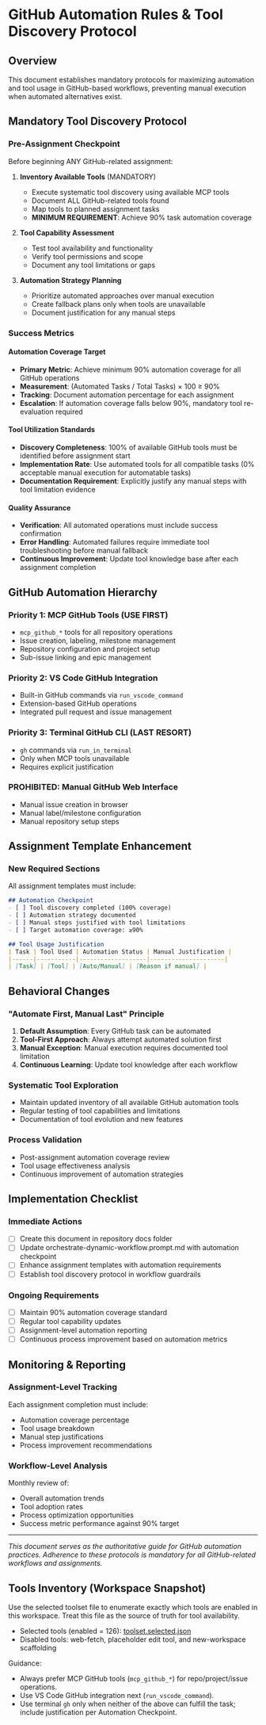# GitHub Automation Rules & Tool Discovery Protocol

## Overview
This document establishes mandatory protocols for maximizing automation and tool usage in GitHub-based workflows, preventing manual execution when automated alternatives exist.

## Mandatory Tool Discovery Protocol

### Pre-Assignment Checkpoint
Before beginning ANY GitHub-related assignment:

1. **Inventory Available Tools** (MANDATORY)
   - Execute systematic tool discovery using available MCP tools
   - Document ALL GitHub-related tools found
   - Map tools to planned assignment tasks
   - **MINIMUM REQUIREMENT**: Achieve 90% task automation coverage

2. **Tool Capability Assessment**
   - Test tool availability and functionality
   - Verify tool permissions and scope
   - Document any tool limitations or gaps

3. **Automation Strategy Planning**
   - Prioritize automated approaches over manual execution
   - Create fallback plans only when tools are unavailable
   - Document justification for any manual steps

### Success Metrics

#### Automation Coverage Target
- **Primary Metric**: Achieve minimum 90% automation coverage for all GitHub operations
- **Measurement**: (Automated Tasks / Total Tasks) × 100 ≥ 90%
- **Tracking**: Document automation percentage for each assignment
- **Escalation**: If automation coverage falls below 90%, mandatory tool re-evaluation required

#### Tool Utilization Standards
- **Discovery Completeness**: 100% of available GitHub tools must be identified before assignment start
- **Implementation Rate**: Use automated tools for all compatible tasks (0% acceptable manual execution for automatable tasks)
- **Documentation Requirement**: Explicitly justify any manual steps with tool limitation evidence

#### Quality Assurance
- **Verification**: All automated operations must include success confirmation
- **Error Handling**: Automated failures require immediate tool troubleshooting before manual fallback
- **Continuous Improvement**: Update tool knowledge base after each assignment completion

## GitHub Automation Hierarchy

### Priority 1: MCP GitHub Tools (USE FIRST)
- `mcp_github_*` tools for all repository operations
- Issue creation, labeling, milestone management
- Repository configuration and project setup
- Sub-issue linking and epic management

### Priority 2: VS Code GitHub Integration
- Built-in GitHub commands via `run_vscode_command`
- Extension-based GitHub operations
- Integrated pull request and issue management

### Priority 3: Terminal GitHub CLI (LAST RESORT)
- `gh` commands via `run_in_terminal`
- Only when MCP tools unavailable
- Requires explicit justification

### PROHIBITED: Manual GitHub Web Interface
- Manual issue creation in browser
- Manual label/milestone configuration
- Manual repository setup steps

## Assignment Template Enhancement

### New Required Sections
All assignment templates must include:

```markdown
## Automation Checkpoint
- [ ] Tool discovery completed (100% coverage)
- [ ] Automation strategy documented
- [ ] Manual steps justified with tool limitations
- [ ] Target automation coverage: ≥90%

## Tool Usage Justification
| Task | Tool Used | Automation Status | Manual Justification |
|------|-----------|-------------------|---------------------|
| [Task] | [Tool] | [Auto/Manual] | [Reason if manual] |
```

## Behavioral Changes

### "Automate First, Manual Last" Principle
1. **Default Assumption**: Every GitHub task can be automated
2. **Tool-First Approach**: Always attempt automated solution first
3. **Manual Exception**: Manual execution requires documented tool limitation
4. **Continuous Learning**: Update tool knowledge after each workflow

### Systematic Tool Exploration
- Maintain updated inventory of all available GitHub automation tools
- Regular testing of tool capabilities and limitations
- Documentation of tool evolution and new features

### Process Validation
- Post-assignment automation coverage review
- Tool usage effectiveness analysis
- Continuous improvement of automation strategies

## Implementation Checklist

### Immediate Actions
- [ ] Create this document in repository docs folder
- [ ] Update orchestrate-dynamic-workflow.prompt.md with automation checkpoint
- [ ] Enhance assignment templates with automation requirements
- [ ] Establish tool discovery protocol in workflow guardrails

### Ongoing Requirements
- [ ] Maintain 90% automation coverage standard
- [ ] Regular tool capability updates
- [ ] Assignment-level automation reporting
- [ ] Continuous process improvement based on automation metrics

## Monitoring & Reporting

### Assignment-Level Tracking
Each assignment completion must include:
- Automation coverage percentage
- Tool usage breakdown
- Manual step justifications
- Process improvement recommendations

### Workflow-Level Analysis
Monthly review of:
- Overall automation trends
- Tool adoption rates
- Process optimization opportunities
- Success metric performance against 90% target

---

*This document serves as the authoritative guide for GitHub automation practices. Adherence to these protocols is mandatory for all GitHub-related workflows and assignments.*

## Tools Inventory (Workspace Snapshot)

Use the selected toolset file to enumerate exactly which tools are enabled in this workspace. Treat this file as the source of truth for tool availability.

- Selected tools (enabled = 126): [toolset.selected.json](./toolset.selected.json)
- Disabled tools: web-fetch, placeholder edit tool, and new-workspace scaffolding

Guidance:
- Always prefer MCP GitHub tools (`mcp_github_*`) for repo/project/issue operations.
- Use VS Code GitHub integration next (`run_vscode_command`).
- Use terminal `gh` only when neither of the above can fulfill the task; include justification per Automation Checkpoint.
